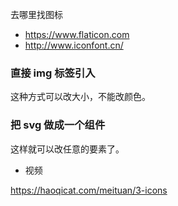 去哪里找图标

- https://www.flaticon.com
- http://www.iconfont.cn/
### 直接 img 标签引入

这种方式可以改大小，不能改颜色。

### 把 svg 做成一个组件

这样就可以改任意的要素了。

- 视频

https://haoqicat.com/meituan/3-icons
